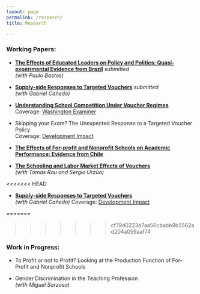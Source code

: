 ```yaml
---
layout: page
permalink: /research/
title: Research

---
```


###  Working Papers:  

* <a href="files/educated_leaders.pdf" target="_blank">**The Effects of Educated Leaders on Policy and Politics: Quasi-experimental Evidence from Brazil**</a> *submitted*  
*(with Paulo Bastos)*

* <a href="files/supply_side.pdf" target="_blank">**Supply-side Responses to Targeted Vouchers**</a> *submitted*  
*(with Gabriel Cañedo)* 

* <a href="files/Vouchers.pdf" target="_blank">**Understanding School Competition Under Voucher Regimes**</a>  
Coverage: <a href="https://www.washingtonexaminer.com/opinion/regulations-are-keeping-the-best-private-schools-out-of-school-voucher-programs" target="_blank">Washington Examiner</a>

* Skipping your Exam? The Unexpected Response to a Targeted Voucher Policy  
Coverage: <a href="https://blogs.worldbank.org/impactevaluations/whats-latest-research-development-economics-round-neudc-2019" target="_blank">Development Impact</a>

* <a href="files/For_Prof.pdf" target="_blank">**The Effects of For-profit and Nonprofit Schools on Academic Performance: Evidence from Chile**</a>

* <a href="files/Schooling_Labor_Vouchers.pdf" target="_blank">**The Schooling and Labor Market Effects of Vouchers**</a>  
*(with Tomás Rau and Sergio Urzúa)*

<<<<<<< HEAD
* <a href="files/Supply-side-responses-Cañedo-Montesinos.pdf" target="_blank">**Supply-side Responses to Targeted Vouchers**</a>  
*(with Gabriel Cañedo)*
Coverage: <a href="https://blogs.worldbank.org/impactevaluations/whats-latest-research-development-economics-roundup-neudc-2021?CID=WBW_AL_BlogNotification_EN_EXT" target="_blank">Development Impact</a>

=======
>>>>>>> cf79d0223d7aa56cbabb9b5562ad204a059aaf74
### Work in Progress:  

* To Profit or not to Profit? Looking at the Production Function of For-Profit and Nonprofit Schools

* Gender Discrimination in the Teaching Profession  
*(with Miguel Sarzosa)*